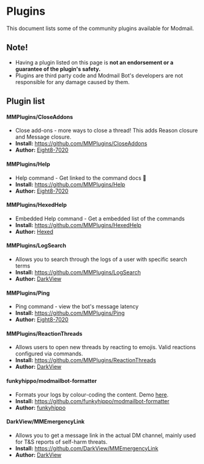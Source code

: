 # Plugins
This document lists some of the community plugins available for Modmail.

## Note!
* Having a plugin listed on this page is **not an endorsement or a guarantee of the plugin's safety.**
* Plugins are third party code and Modmail Bot's developers are not responsible for any damage caused by them.

## Plugin list

#### MMPlugins/CloseAddons
* Close add-ons - more ways to close a thread! This adds Reason closure and Message closure.
* **Install:** https://github.com/MMPlugins/CloseAddons
* **Author:** [Eight8-7020](https://github.com/Eight8-7020)  

#### MMPlugins/Help
* Help command - Get linked to the command docs 🎉
* **Install:** https://github.com/MMPlugins/Help
* **Author:** [Eight8-7020](https://github.com/Eight8-7020)  

#### MMPlugins/HexedHelp
* Embedded Help command - Get a embedded list of the commands
* **Install:** https://github.com/MMPlugins/HexedHelp
* **Author:** [Hexed](https://github.com/Hexed)  

#### MMPlugins/LogSearch
* Allows you to search through the logs of a user with specific search terms
* **Install:** https://github.com/MMPlugins/LogSearch
* **Author:** [DarkView](https://github.com/DarkView)  

#### MMPlugins/Ping
* Ping command - view the bot's message latency
* **Install:** https://github.com/MMPlugins/Ping
* **Author:** [Eight8-7020](https://github.com/Eight8-7020)  

#### MMPlugins/ReactionThreads
* Allows users to open new threads by reacting to emojis. Valid reactions configured via commands.
* **Install:** https://github.com/MMPlugins/ReactionThreads
* **Author:** [DarkView](https://github.com/DarkView) 

#### funkyhippo/modmailbot-formatter
* Formats your logs by colour-coding the content. Demo [here](https://funkyhippo.github.io/modmailbot-formatter/index.html).
* **Install:** https://github.com/funkyhippo/modmailbot-formatter
* **Author:** [funkyhippo](https://github.com/funkyhippo)

#### DarkView/MMEmergencyLink
* Allows you to get a message link in the actual DM channel, mainly used for T&S reports of self-harm threats.
* **Install:** https://github.com/DarkView/MMEmergencyLink
* **Author:** [DarkView](https://github.com/DarkView)
